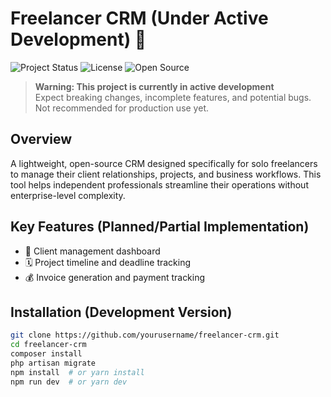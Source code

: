 # Freelancer CRM (Under Active Development) 🚧

![Project Status](https://img.shields.io/badge/status-under%20development-yellow) 
![License](https://img.shields.io/badge/license-MIT-blue) 
![Open Source](https://img.shields.io/badge/open%20source-%E2%9D%A4-brightgreen)

> **Warning: This project is currently in active development**  
> Expect breaking changes, incomplete features, and potential bugs. Not recommended for production use yet.

## Overview

A lightweight, open-source CRM designed specifically for solo freelancers to manage their client relationships, projects, and business workflows. This tool helps independent professionals streamline their operations without enterprise-level complexity.

## Key Features (Planned/Partial Implementation)

- 📝 Client management dashboard
- 🗓 Project timeline and deadline tracking
- 💰 Invoice generation and payment tracking


## Installation (Development Version)

```bash
git clone https://github.com/yourusername/freelancer-crm.git
cd freelancer-crm
composer install
php artisan migrate
npm install  # or yarn install
npm run dev  # or yarn dev
